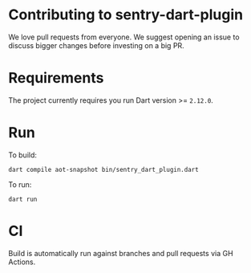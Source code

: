 # Contributing to sentry-dart-plugin

We love pull requests from everyone. 
We suggest opening an issue to discuss bigger changes before investing on a big PR.

# Requirements

The project currently requires you run Dart version >= `2.12.0`.

# Run

To build:

```shell
dart compile aot-snapshot bin/sentry_dart_plugin.dart
```

To run:

```shell
dart run
```

# CI

Build is automatically run against branches and pull requests via GH Actions.

